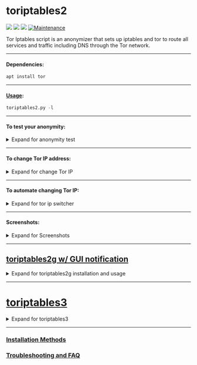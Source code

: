 # toriptables2 
![](https://img.shields.io/badge/toriptables2-python_2.7-blue.svg?style=flat-square) ![](https://img.shields.io/badge/dependencies-tor-orange.svg?style=flat-square) ![](https://img.shields.io/badge/GPL-v2-blue.svg?style=flat-square) [![Maintenance](https://img.shields.io/badge/Maintained%3F-yes-green.svg?style=flat-square)](https://github.com/ruped24/toriptables2/graphs/commit-activity)

Tor Iptables script is an anonymizer that sets up iptables and tor to route all services and traffic including DNS through the Tor network. 

---

#### Dependencies:
```bash
apt install tor
```
---

#### [Usage](https://drive.google.com/open?id=0B79r4wTVj-CZVy10Ujg5Vjl5WFk):
```python
toriptables2.py -l
```
---

#### To test your anonymity:
<details><summary>Expand for anonymity test</summary>
<br>
 
* [Check My IPx](https://ipx.ac/)
* [Check Tor Project](https://check.torproject.org)
* [Do I leak](http://www.doileak.com/)
* [DNS leak test](http://dnsleaktest.com)
* [Test IPv6](http://ipv6-test.com/)
* [What is my proxy](http://whatismyproxy.com)
* [What every Browser knows about you](http://webkay.robinlinus.com/)

</details>

---

#### To change Tor IP address:
<details><summary>Expand for change Tor IP</summary>
<br>

```bash
toriptables2.py -r
```
</details>

---

#### To automate changing Tor IP:
<details><summary>Expand for tor ip switcher</summary>
<br>

[► **Screenshot**](https://drive.google.com/open?id=0B79r4wTVj-CZOGJadlBtWWxPWFk)

[► **Tor IP Switcher**](https://github.com/ruped24/tor_ip_switcher#tor_ip_switcher)

</details>

---

#### Screenshots:
<details><summary>Expand for Screenshots</summary>
 
* [KaliBang Linux Rolling](https://drive.google.com/open?id=1fHtOvukq0j3dcSKk6Yw_d2L3JuXnjNav)

* [Kali Linux, Rolling Edition](https://drive.google.com/open?id=0B79r4wTVj-CZMzlnRWZTcVcyUnc)

* [Tor IPTables rules loaded](https://drive.google.com/open?id=0B79r4wTVj-CZT0NMV2VZRTM1REE)

</details>

---
## [toriptables2g w/ GUI notification](https://bitbucket.org/ruped24/toriptables2g/src)
<details><summary>Expand for toriptables2g installation and usage</summary>

#### Dependencies:

```bash
apt install tor
```
***
#### Screenshots:
<details><summary>Expand for screenshots</summary>
<br>
 
* [Kali Linux, Rolling Edition [ON]](https://drive.google.com/open?id=0B79r4wTVj-CZSEdkaTBNOVc5aUU)
* [Kali Linux, Rolling Edition [OFF]](https://drive.google.com/file/d/1NPZ1SKI9rh9XkaplF2_DzHSoPL77aiy-/view?usp=sharing)

</details>

***
#### Usage Demo:
<details><summary>Exapand for notification demo</summary>
 <br>
 
* [Kali Linux, Rolling Edition [Demo]](https://drive.google.com/file/d/1kWdp8ciWTX5onuinR-3DjYKgcTFh9QJM/view?usp=sharing)

</details>

</details>

---

# [toriptables3](https://github.com/ruped24/toriptables3)
<details><summary>Expand for toriptables3</summary>
<br>

Upgrade to the [Python 3.8 version](https://github.com/ruped24/toriptables3#toriptables3). 

The successor to the [Python 2.7 version](https://github.com/ruped24/toriptables2/releases/tag/2-2.1).

</details>

---

### [Installation Methods](https://github.com/ruped24/toriptables2/wiki/Optional-Installation-methods-for-toriptables2.py)

### [Troubleshooting and FAQ](https://github.com/ruped24/toriptables2/wiki/Troubleshooting)
